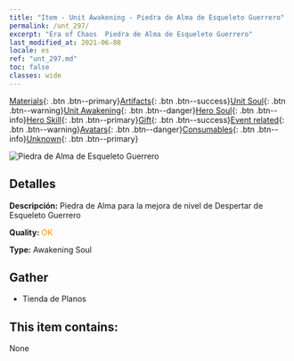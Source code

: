 ```yaml
---
title: "Item - Unit Awakening - Piedra de Alma de Esqueleto Guerrero"
permalink: /unt_297/
excerpt: "Era of Chaos  Piedra de Alma de Esqueleto Guerrero"
last_modified_at: 2021-06-08
locale: es
ref: "unt_297.md"
toc: false
classes: wide
---
```

 [Materials](/ItemsES/){: .btn .btn--primary}[Artifacts](/ItemsES/Artifacts/){: .btn .btn--success}[Unit Soul](/ItemsES/UnitSoul/){: .btn .btn--warning}[Unit Awakening](/ItemsES/UnitAwakening/){: .btn .btn--danger}[Hero Soul](/ItemsES/HeroSoul/){: .btn .btn--info}[Hero Skill](/ItemsES/HeroSkill/){: .btn .btn--primary}[Gift](/ItemsES/Gift/){: .btn .btn--success}[Event related](/ItemsES/Events/){: .btn .btn--warning}[Avatars](/ItemsES/Avatars/){: .btn .btn--danger}[Consumables](/ItemsES/Consumables/){: .btn .btn--info}[Unknown](/ItemsES/Unknown/){: .btn .btn--primary}

 ![Piedra de Alma de Esqueleto Guerrero](/images/u/tia_kulouzhanshi.jpg)

## Detalles
 **Descripción:** Piedra de Alma para la mejora de nivel de Despertar de Esqueleto Guerrero

 **Quality:** <span style="color: #FF8C00">OK</span>

 **Type:** Awakening Soul

## Gather

*    Tienda de Planos 

## This item contains:

  None

